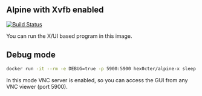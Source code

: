 ## Alpine with Xvfb enabled
[![Build Status](https://travis-ci.org/hex0cter/alpine-x.svg?branch=master)](https://travis-ci.org/hex0cter/alpine-x)

You can run the X/UI based program in this image.

## Debug mode
```bash
docker run -it --rm -e DEBUG=true -p 5900:5900 hex0cter/alpine-x sleep 1000
```
In this mode VNC server is enabled, so you can access the GUI from any VNC viewer (port 5900).
